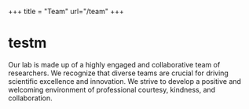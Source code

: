 +++
title = "Team"
url="/team"
+++

# testm

Our lab is made up of a highly engaged and collaborative team of researchers. We recognize that diverse teams are crucial for driving scientific excellence and innovation. We strive to develop a positive and welcoming environment of professional courtesy, kindness, and collaboration.

